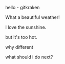 hello - gitkraken

What a beautiful weather!

I love the sunshine.

but it's too hot.

why different

what should i do next?